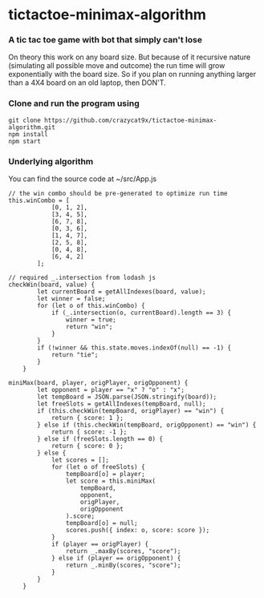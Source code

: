 # tictactoe-minimax-algorithm

### A tic tac toe game with bot that simply can't lose

On theory this work on any board size. But because of it recursive nature (simulating all possible move and outcome) the run time will grow exponentially with the board size. So if you plan on running anything larger than a 4X4 board on an old laptop, then DON'T.

### Clone and run the program using

```
git clone https://github.com/crazycat9x/tictactoe-minimax-algorithm.git
npm install
npm start
```

### Underlying algorithm
You can find the source code at ~/src/App.js
```
// the win combo should be pre-generated to optimize run time
this.winCombo = [
			[0, 1, 2],
			[3, 4, 5],
			[6, 7, 8],
			[0, 3, 6],
			[1, 4, 7],
			[2, 5, 8],
			[0, 4, 8],
			[6, 4, 2]
		];

// required _.intersection from lodash js
checkWin(board, value) {
		let currentBoard = getAllIndexes(board, value);
		let winner = false;
		for (let o of this.winCombo) {
			if (_.intersection(o, currentBoard).length == 3) {
				winner = true;
				return "win";
			}
		}
		if (!winner && this.state.moves.indexOf(null) == -1) {
			return "tie";
		}
	}

miniMax(board, player, origPlayer, origOpponent) {
		let opponent = player == "x" ? "o" : "x";
		let tempBoard = JSON.parse(JSON.stringify(board));
		let freeSlots = getAllIndexes(tempBoard, null);
		if (this.checkWin(tempBoard, origPlayer) == "win") {
			return { score: 1 };
		} else if (this.checkWin(tempBoard, origOpponent) == "win") {
			return { score: -1 };
		} else if (freeSlots.length == 0) {
			return { score: 0 };
		} else {
			let scores = [];
			for (let o of freeSlots) {
				tempBoard[o] = player;
				let score = this.miniMax(
					tempBoard,
					opponent,
					origPlayer,
					origOpponent
				).score;
				tempBoard[o] = null;
				scores.push({ index: o, score: score });
			}
			if (player == origPlayer) {
				return _.maxBy(scores, "score");
			} else if (player == origOpponent) {
				return _.minBy(scores, "score");
			}
		}
	}
```
